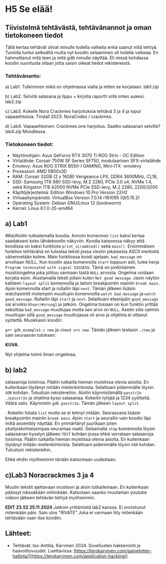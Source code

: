 # H5 Se elää!

## Tiivistelmä tehtävästä, tehtävänannot ja oman tietokoneen tiedot
Tällä kertaa tehtävät olivat minulle todella vaikeita enkä saanut niitä tehtyä. Tunnilla tuntui selkeältä mutta nyt koodin selaaminen oli todella vaikeaa. En hahmottanut mitä teen ja mitä gdb minulle näyttää. Eli missä kohdassa koodin suoritusta ollaan jotta saisin oikeat tiedot rekistereistä. 

### Tehtävänanto:
  a) Lab1. Tutkiminen mikä on ohjelmassa vialla ja miten se korjataan. lab1.zip
  
  b) Lab2. Selvitä salasana ja lippu + kirjoita raportti siitä miten aukesi. lab2.zip
    
  c) Lab3. Kokeile Nora Crackmes harjoituksia tehtävä 3 ja 4 ja loput vapaaehtoisia. Tindall 2023: NoraCodes / crackmes.
  
  d) Lab4. Vapaaehtoinen: Crackmes.one harjoitus. Saatko salasanan selville? lab4.zip Moodlessa.
  
### Tietokoneen tiedot: 
- Näytönohjain: Asus GeForce RTX 3070 Ti ROG Strix - OC Edition
- Virtalähde: Corsair 750W SF Series SF750, modulaarinen SFX-virtalähde
- Emolevy: Asus ROG STRIX B550-I GAMING, Mini-ITX -emolevy
- Prosessori: AMD 5800x3D
- RAM: Corsair 32GB (2 x 16GB) Vengeance LPX, DDR4 3600MHz, CL18,
- SSD: Samsung 1TB 980 SSD-levy, M.2 2280, PCIe 3.0 x4, NVMe 1.4, sekä Kingston 1TB A2000 NVMe PCIe SSD-levy, M.2 2280, 2200/2000
- Käyttöjärjestelmä: Edition	Windows 10 Pro Version	22H2
- Virtuaaliympäristö: VirtualBox Version 7.0.14 r161095 (Qt5.15.2)
- Operating System: Debian GNU/Linux 12 (bookworm)  
- Kernel: Linux 6.1.0-25-amd64

## a) Lab1
##a)Aloitin tutkailemalla koodia. Annoin komennon `list` kaksi kertaa saadakseni koko lähdekoodin näkyviin. Koodia katsoessa näkyy että koodissa on kaksi funktiota `print_scrambled()` sekä `main()`.
Ensimmäisen funktion tehtävänä on tulostaa teksti jossa viestin jokaisesta ASCII merkistä vähennetään kolme. Main funktiossa koodi ajetaan. `bad_message` on arvoltaan NULL. Kun koodin ajaa komennolla `start` loppuun asti,
tulee herja `Program terminated with signal SIGSEGV`. Tämä on jonkinlainen muistiongelma joka johtuu varmaan tästä `NULL` arvosta. Ongelma voidaan korjata esim. Alustamalla teksti jollain kuten `Not good message`. 
Jaoin näytön kahteen `layout split` komennolla ja laitoin breakpointin mainiin `break main`. Ajoin komennolla start ja rullailin läpi `next`. Tämän jälkeen lisäsin watchpointit molempiin muuttujiin
komennoilla `watch bad_message` ja `watch good_message`. Rullailin läpi `start` ja `next`. Selailtuani eteenpäin `good_message` sai arvoksi `Khoor/#zruog1` ja jatkoin. Ongelma tosiaan on kun funktio
yrittää sekoittaa `bad_message` muuttujaa mutta sen arvo on `NULL`. Asetin sille valmiin muuttujan sillä `good_message` muuttujassa oli arvo ja ohjelma ei ottanut syötettä.
Muokkasin koodin:


`g++ gdb_example1.c new` ja `chmod u+x new`. Tämän jälkeen testasin
`./new` ja sain seuraavan tuloksen: 

**KUVA**.

Nyt ohjelma toimii ilman ongelmaa.


## b) lab2
salasanoja toisiinsa. Päätin tutkailla hieman muistissa olevia asioita. En kuitenkaan löytänyt mitään mielenkiintoista. Selattuani pidemmälle löysin `XOR` kohdan. Tutustuin rekistereihin. Aloitin käynnistämällä `passtr2o` `./passtr2o` ja ohjelma kysyi salasanaa. Kokeilin tyhjää ja 1234 syötteitä. Väärä salis. Käynnistin `gdb passtr2o`. Tämän jälkeen `layout split`.

. Kokeilin listata `list` mutta se ei tehnyt mitään.
Seuraavana lisäsin breakpointin mainiin `break main`. Ajoin `start` ja seurailin vain koodin läpi miltä assembly näyttää. En ymmärtänyt juurikaan joten yksityiskohtaisempaa seurantaa vaatii. Selaamalla `step` komennolla löysin salassanan kyselyn jälkeen `TEST` kohdan jossa ehkä verrataan
salasanoja toisiinsa. Päätin tutkailla hieman muistissa olevia asioita. En kuitenkaan löytänyt mitään mielenkiintoista. Selattuani pidemmälle löysin `XOR` kohdan. Tutustuin rekistereihin.

Ehkä ehdin myöhemmin tänään katsomaan uudestaan.


## c)Lab3 Noracrackmes 3 ja 4
Muutin tekstit ajettavaan muotoon ja aloin tutkailemaan. En kuitenkaan päässyt näissäkään mihinkään. Katsotaan saanko muutaman youtube videon jälkeen tehtävän tehtyä myöhemmin.


**EDIT 23.52 25.11.2024** Jatkoin yrittämistä lab2 kanssa. Ei onnistunut mitenkään päin. Sain ulos "RIVATE" Joka ei varmaan liity mitenkään tehtävään vaan itse koodiin. 

## Lähteet:
  -  Tehtävät: Iso-Anttila, Karvinen 2024. Sovellusten hakkerointi ja haavoittuvuudet. Luettavissa: [https://terokarvinen.com/palvelinten-hallinta/](https://terokarvinen.com/application-hacking/)
